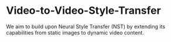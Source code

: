 # Video-to-Video-Style-Transfer
We aim to build upon Neural Style Transfer (NST) by extending its capabilities from static images to dynamic video content.
